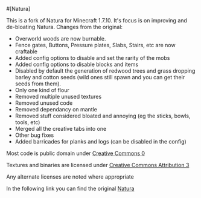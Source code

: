 #[Natura]

This is a fork of Natura for Minecraft 1.7.10. It's focus is on improving and de-bloating Natura.
Changes from the original:
* Overworld woods are now burnable.
* Fence gates, Buttons, Pressure plates, Slabs, Stairs, etc are now craftable
* Added config options to disable and set the rarity of the mobs
* Added config options to disable blocks and items
* Disabled by default the generation of redwood trees and grass dropping barley and cotton seeds (wild ones still spawn and you can get their seeds from them).
* Only one kind of flour
* Removed multiple unused textures
* Removed unused code
* Removed dependancy on mantle
* Removed stuff considered bloated and annoying (eg the sticks, bowls, tools, etc)
* Merged all the creative tabs into one
* Other bug fixes
* Added barricades for planks and logs (can be disabled in the config)

Most code is public domain under [Creative Commons 0](http://creativecommons.org/publicdomain/zero/1.0/)

Textures and binaries are licensed under [Creative Commons Attribution 3](http://creativecommons.org/licenses/by/3.0/)

Any alternate licenses are noted where appropriate

In the following link you can find the original [Natura](https://github.com/progwml6/Natura)
